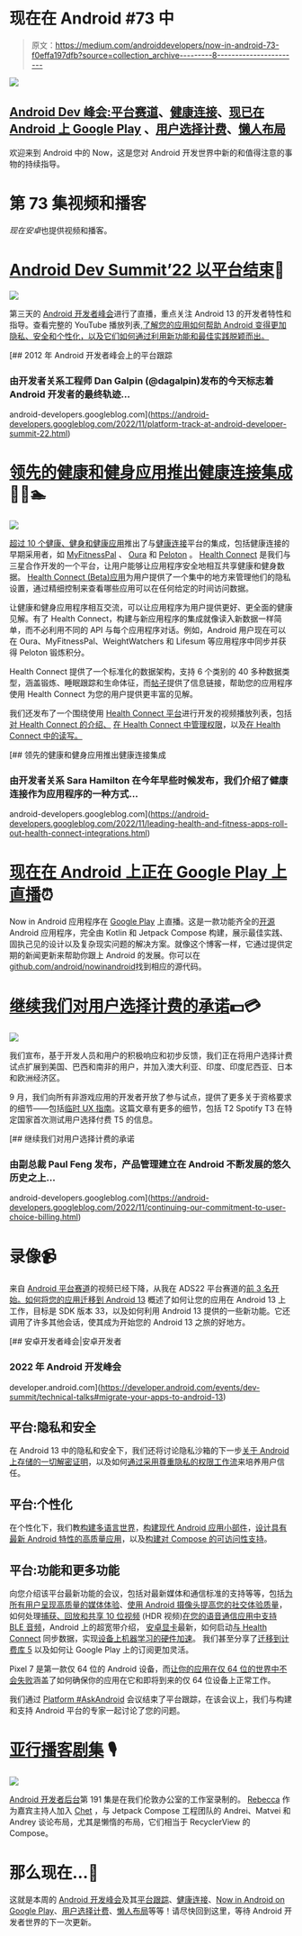 # 现在在 Android #73 中

> 原文：<https://medium.com/androiddevelopers/now-in-android-73-f0effa197dfb?source=collection_archive---------8----------------------->

![](img/45118a30ba06ff877eb24e69e181acbb.png)

## [Android Dev 峰会:平台赛道](https://www.youtube.com/playlist?list=PLWz5rJ2EKKc8PO99T1QQLrPAJILqxJXW6)、[健康连接](https://android-developers.googleblog.com/2022/11/leading-health-and-fitness-apps-roll-out-health-connect-integrations.html)、[现已在 Android 上 Google Play](https://play.google.com/store/apps/details?id=com.google.samples.apps.nowinandroid) 、[用户选择计费](https://android-developers.googleblog.com/2022/11/continuing-our-commitment-to-user-choice-billing.html)、[懒人布局](https://adbackstage.libsyn.com/episode-191-compose-lazy-layouts)

欢迎来到 Android 中的 Now，这是您对 Android 开发世界中新的和值得注意的事物的持续指导。

# 第 73 集视频和播客

*现在安卓*也提供视频和播客。

# [Android Dev Summit’22 以平台结束](https://android-developers.googleblog.com/2022/11/platform-track-at-android-developer-summit-22.html)🚉

![](img/6d9dcfe5caf443dd2d0074d37ba9b704.png)

第三天的 [Android 开发者峰会](http://d.android.com/dev-summit)进行了直播，重点关注 Android 13 的开发者特性和指导。查看完整的 YouTube 播放列表[,了解您的应用如何帮助 Android 变得更加隐私、安全和个性化，以及它们如何通过利用新功能和最佳实践脱颖而出。](https://www.youtube.com/playlist?list=PLWz5rJ2EKKc8PO99T1QQLrPAJILqxJXW6)

[](https://android-developers.googleblog.com/2022/11/platform-track-at-android-developer-summit-22.html) [## 2012 年 Android 开发者峰会上的平台跟踪

### 由开发者关系工程师 Dan Galpin (@dagalpin)发布的今天标志着 Android 开发者的最终轨迹…

android-developers.googleblog.com](https://android-developers.googleblog.com/2022/11/platform-track-at-android-developer-summit-22.html) 

# [领先的健康和健身应用推出健康连接集成](https://android-developers.googleblog.com/2022/11/leading-health-and-fitness-apps-roll-out-health-connect-integrations.html)🏃🚴🏊

![](img/bb9897cbb192cecc2ab9e0fc698c4fbf.png)

[超过 10 个健康、健身和健康应用](https://play.google.com/store/apps/collection/promotion_all__health_connect)推出了与[健康连接](https://android-developers.googleblog.com/2022/05/introducing-health-connect.html)平台的集成，包括健康连接的早期采用者，如 [MyFitnessPal](https://play.google.com/store/apps/details?id=com.myfitnesspal.android) 、 [Oura](https://play.google.com/store/apps/details?id=com.ouraring.oura) 和 [Peloton](https://play.google.com/store/apps/details?id=com.onepeloton.callisto) 。 [Health Connect](https://android-developers.googleblog.com/2022/05/introducing-health-connect.html) 是我们与三星合作开发的一个平台，让用户能够让应用程序安全地相互共享健康和健身数据。 [Health Connect (Beta)应用](https://play.google.com/store/apps/details?id=com.google.android.apps.healthdata)为用户提供了一个集中的地方来管理他们的隐私设置，通过精细控制来查看哪些应用可以在任何给定的时间访问数据。

让健康和健身应用程序相互交流，可以让应用程序为用户提供更好、更全面的健康见解。有了 Health Connect，构建与新应用程序的集成就像读入新数据一样简单，而不必利用不同的 API 与每个应用程序对话。例如，Android 用户现在可以在 Oura、MyFitnessPal、WeightWatchers 和 Lifesum 等应用程序中同步并获得 Peloton 锻炼积分。

Health Connect 提供了一个标准化的数据架构，支持 6 个类别的 40 多种数据类型，涵盖锻炼、睡眠跟踪和生命体征，而[帖子](https://android-developers.googleblog.com/2022/11/leading-health-and-fitness-apps-roll-out-health-connect-integrations.html)提供了信息链接，帮助您的应用程序使用 Health Connect 为您的用户提供更丰富的见解。

我们还发布了一个围绕使用 [Health Connect 平台](https://www.youtube.com/playlist?list=PLWz5rJ2EKKc_m5mZzWneZ6MbLDBhKcyMS)进行开发的视频播放列表，包括[对 Health Connect 的介绍、](https://www.youtube.com/watch?v=k4kX3wQ0U6Q&t=4s) [在 Health Connect 中管理权限](https://www.youtube.com/watch?v=C2I4OymO3S4)，以及[在 Health Connect 中的读写。](https://www.youtube.com/watch?v=NAx7Gv_Hk7E)

[](https://android-developers.googleblog.com/2022/11/leading-health-and-fitness-apps-roll-out-health-connect-integrations.html) [## 领先的健康和健身应用推出健康连接集成

### 由开发者关系 Sara Hamilton 在今年早些时候发布，我们介绍了健康连接作为应用程序的一种方式…

android-developers.googleblog.com](https://android-developers.googleblog.com/2022/11/leading-health-and-fitness-apps-roll-out-health-connect-integrations.html) 

# [现在在 Android 上正在 Google Play 上直播](https://play.google.com/store/apps/details?id=com.google.samples.apps.nowinandroid)⏰

Now in Android 应用程序在 [Google Play](https://play.google.com/store/apps/details?id=com.google.samples.apps.nowinandroid) 上直播。这是一款功能齐全的[开源](https://github.com/android/nowinandroid) Android 应用程序，完全由 Kotlin 和 Jetpack Compose 构建，展示最佳实践、固执己见的设计以及复杂现实问题的解决方案。就像这个博客一样，它通过提供定期的新闻更新来帮助你跟上 Android 的发展。你可以在[github.com/android/nowinandroid](https://github.com/android/nowinandroid)找到相应的源代码。

# [继续我们对用户选择计费的承诺](https://android-developers.googleblog.com/2022/11/continuing-our-commitment-to-user-choice-billing.html)💵💳

![](img/feac86ff086b8a399d605d35a69468e5.png)

我们宣布，基于开发人员和用户的积极响应和初步反馈，我们正在将用户选择计费试点扩展到美国、巴西和南非的用户，并加入澳大利亚、印度、印度尼西亚、日本和欧洲经济区。

9 月，我们向所有非游戏应用的开发者开放了参与试点，提供了更多关于资格要求的细节——包括[临时 UX 指南](https://developer.android.com/google/play/billing/user-choice)。这篇文章有更多的细节，包括 T2 Spotify T3 在特定国家首次测试用户选择付费 T5 的信息。

[](https://android-developers.googleblog.com/2022/11/continuing-our-commitment-to-user-choice-billing.html) [## 继续我们对用户选择计费的承诺

### 由副总裁 Paul Feng 发布，产品管理建立在 Android 不断发展的悠久历史之上…

android-developers.googleblog.com](https://android-developers.googleblog.com/2022/11/continuing-our-commitment-to-user-choice-billing.html) 

# 录像📹

来自 [Android 平台赛道](https://www.youtube.com/playlist?list=PLWz5rJ2EKKc8PO99T1QQLrPAJILqxJXW6)的视频已经下降，从我在 ADS22 平台赛道的[前 3 名开始。如何](https://www.youtube.com/watch?v=iOc6-AzF5-I&list=PLWz5rJ2EKKc8PO99T1QQLrPAJILqxJXW6&index=1)[将您的应用迁移到 Android 13](https://developer.android.com/events/dev-summit/technical-talks#migrate-your-apps-to-android-13) 概述了如何让您的应用在 Android 13 上工作，目标是 SDK 版本 33，以及如何利用 Android 13 提供的一些新功能。它还调用了许多其他会话，使其成为开始您的 Android 13 之旅的好地方。

[](https://developer.android.com/events/dev-summit/technical-talks#migrate-your-apps-to-android-13) [## 安卓开发者峰会|安卓开发者

### 2022 年 Android 开发峰会

developer.android.com](https://developer.android.com/events/dev-summit/technical-talks#migrate-your-apps-to-android-13) 

## **平台:隐私和安全**

在 Android 13 中的隐私和安全下，我们还将讨论隐私沙箱的下一步[关于 Android 上存储的一切](https://www.youtube.com/watch?v=jcO6p5TlcGs&list=PLWz5rJ2EKKc8PO99T1QQLrPAJILqxJXW6&index=7)[解密证明](https://www.youtube.com/watch?v=Bc4ZLmTp4m0&list=PLWz5rJ2EKKc8PO99T1QQLrPAJILqxJXW6&index=20)，以及如何[通过采用尊重隐私的权限工作流](https://www.youtube.com/watch?v=rtdRQ1QT1pU&list=PLWz5rJ2EKKc8PO99T1QQLrPAJILqxJXW6&index=12)来培养用户信任。

## **平台:个性化**

在个性化下，我们教[构建多语言世界](https://www.youtube.com/watch?v=Tq7TSUzAGm8&list=PLWz5rJ2EKKc8PO99T1QQLrPAJILqxJXW6&index=4)，[构建现代 Android 应用小部件](https://www.youtube.com/watch?v=b-P5dFyGiKs&list=PLWz5rJ2EKKc8PO99T1QQLrPAJILqxJXW6&index=5)，[设计具有最新 Android 特性的高质量应用](https://www.youtube.com/watch?v=922ADxreYDY&list=PLWz5rJ2EKKc8PO99T1QQLrPAJILqxJXW6&index=18)，以及[构建对 Compose 的可访问性支持](https://www.youtube.com/watch?v=Sf1z_gRplDc&list=PLWz5rJ2EKKc8PO99T1QQLrPAJILqxJXW6&index=15)。

## **平台:功能和更多功能**

向您介绍该平台最新功能的会议，包括对最新媒体和通信标准的支持等等，包括[为所有用户呈现高质量的媒体体验](https://www.youtube.com/watch?v=CLslyXs0i4s&list=PLWz5rJ2EKKc8PO99T1QQLrPAJILqxJXW6&index=16)、[使用 Android 摄像头提高您的社交体验质量](https://www.youtube.com/watch?v=4n4sJDGjiz0&list=PLWz5rJ2EKKc8PO99T1QQLrPAJILqxJXW6&index=6)，如何处理[捕获、回放和共享 10 位视频](https://www.youtube.com/watch?v=r03U2cCy5_E&list=PLWz5rJ2EKKc8PO99T1QQLrPAJILqxJXW6&index=11) (HDR 视频)[在您的语音通信应用中支持 BLE 音频](https://www.youtube.com/watch?v=cXl9fUyW6FM&list=PLWz5rJ2EKKc8PO99T1QQLrPAJILqxJXW6&index=19)，Android 上的超宽带介绍， [安卓显卡](https://www.youtube.com/watch?v=qlBxrvhk3tg&list=PLWz5rJ2EKKc8PO99T1QQLrPAJILqxJXW6&index=2)最新，如何启动[与 Health Connect](https://www.youtube.com/watch?v=Dgo3eXpWN1Y&list=PLWz5rJ2EKKc8PO99T1QQLrPAJILqxJXW6&index=10) 同步数据，实现[设备上机器学习的硬件加速](https://www.youtube.com/watch?v=iSt3fT1YsKE&list=PLWz5rJ2EKKc8PO99T1QQLrPAJILqxJXW6&index=17)。 我们甚至分享了[迁移到计费库 5](https://www.youtube.com/watch?v=QcgAw1EJfrE&list=PLWz5rJ2EKKc8PO99T1QQLrPAJILqxJXW6&index=14) 以及如何让 Google Play 上的订阅更加灵活。

Pixel 7 是第一款仅 64 位的 Android 设备，而[让你的应用在仅 64 位的世界中不会失败](https://www.youtube.com/watch?v=mqRrkUO7wxY&list=PLWz5rJ2EKKc8PO99T1QQLrPAJILqxJXW6&index=13)涵盖了如何确保你的应用在它和即将到来的仅 64 位设备上正常工作。

我们通过 [Platform #AskAndroid](https://www.youtube.com/watch?v=6zDwoUF29Dg&list=PLWz5rJ2EKKc8PO99T1QQLrPAJILqxJXW6&index=8) 会议结束了平台跟踪，在该会议上，我们与构建和支持 Android 平台的专家一起讨论了您的问题。

# [亚行播客剧集](https://adbackstage.libsyn.com/) 🎙

![](img/4398447cfb161d68a87e0856e59e3450.png)

[Android 开发者后台](https://adbackstage.libsyn.com/episode-191-compose-lazy-layouts)第 191 集是在我们伦敦办公室的工作室录制的。 [Rebecca](https://medium.com/u/3f9b9c30bec7?source=post_page-----f0effa197dfb--------------------------------) 作为嘉宾主持人加入 [Chet](https://medium.com/u/cb2c4874d3e9?source=post_page-----f0effa197dfb--------------------------------) ，与 Jetpack Compose 工程团队的 Andrei、Matvei 和 Andrey 谈论布局，尤其是懒惰的布局，它们相当于 RecyclerView 的 Compose。

# 那么现在…👋

这就是本周的 [Android 开发峰会](https://android-developers.googleblog.com/2022/10/android-dev-summit.html)及其[平台跟踪](https://www.youtube.com/playlist?list=PLWz5rJ2EKKc8PO99T1QQLrPAJILqxJXW6)、[健康连接](https://android-developers.googleblog.com/2022/11/leading-health-and-fitness-apps-roll-out-health-connect-integrations.html)、[Now in Android on Google Play](https://play.google.com/store/apps/details?id=com.google.samples.apps.nowinandroid)、[用户选择计费](https://android-developers.googleblog.com/2022/11/continuing-our-commitment-to-user-choice-billing.html)、[懒人布局](https://adbackstage.libsyn.com/episode-191-compose-lazy-layouts)等等！请尽快回到这里，等待 Android 开发者世界的下一次更新。